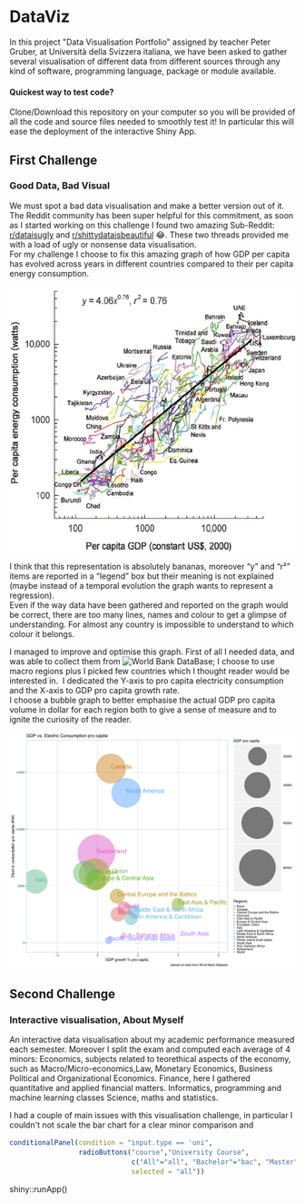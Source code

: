 # DataViz

In this project "Data Visualisation Portfolio" assigned by teacher Peter Gruber, at Università
della Svizzera italiana, we have been asked to gather several visualisation of different
data from different sources through any kind of software, programming language, package or
module available.

#### Quickest way to test code?
Clone/Download this repository on your computer so you will be provided of all the code and source files needed to smoothly test it! In particular this will ease the deployment of the interactive Shiny App.

## First Challenge
### Good Data, Bad Visual
We must spot a bad data visualisation and make a better version out of it. The Reddit community has been super helpful for this commitment, as soon as I started working on this challenge I found two amazing Sub-Reddit:
[r/dataisugly](https://www.reddit.com/r/dataisugly/) and [r/shittydataisbeautiful](https://www.reddit.com/r/shittydataisbeautiful/) :joy:. These two threads provided me with a load of ugly or nonsense data visualisation.  
For my challenge I choose to fix this amazing graph of how GDP per capita has evolved across years in different countries compared to their per capita energy consumption.

![Image of BadGraph](https://github.com/BG4Finance/DataViz/blob/master/GDP%25%20vs.%20Consumption/BAD%20GRAPH.png?raw=true)

I think that this representation is absolutely bananas, moreover “y” and “r²” items are reported in a “legend” box but their meaning is not explained (maybe instead of a temporal evolution the graph wants to represent a regression).  
Even if the way data have been gathered and reported on the graph would be correct, there are too many lines, names and colour to get a glimpse of understanding. For almost any country is impossible to understand to which colour it belongs.  


I managed to improve and optimise this graph. First of all I needed data, and was able to collect them from ![World Bank DataBase](https://databank.worldbank.org/indicator/NY.GDP.MKTP.KD.ZG/1ff4a498/Popular-Indicators); I choose to use macro regions plus I picked few countries which I thought reader would be interested in.  I dedicated the Y-axis to pro capita electricity consumption and the X-axis to GDP pro capita growth rate.  
I choose a bubble graph to better emphasise the actual GDP pro capita volume in dollar for each region both to give a sense of measure and to ignite the curiosity of the reader.

![Image of BadGraph](https://github.com/BG4Finance/DataViz/blob/master/GDP%25%20vs.%20Consumption/FinalPlot.png?raw=true)

## Second Challenge
### Interactive visualisation, About Myself
An interactive data visualisation about my academic performance measured each semester. Moreover I split the exam and computed each average of 4 minors:
Economics, subjects related to teorethical aspects of the economy, such as Macro/Micro-economics,Law, Monetary Economics, Business Political and Organizational Economics.
Finance, here I gathered quantitative and applied financial matters.
Informatics, programming and machine learning classes
Science, maths and statistics.

I had a couple of main issues with this visualisation challenge, in particular I couldn't not scale the bar chart for a clear minor comparison and
```r
conditionalPanel(condition = "input.type == 'uni",
                 radioButtons("course","University Course",
                              c("All"="all", "Bachelor"="bac", "Master"="msc"),
                              selected = "all"))
```


shiny::runApp()
